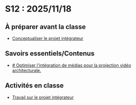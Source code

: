# S12 : <!-- %: S12 -->2025/11/18<!-- %; -->

## À préparer avant la classe

* [Conceptualiser le projet intégrateur](../../02-activites/04/)

## Savoirs essentiels/Contenus

* [ <!-- %: BLOC4_SAVOIR1  --># Optimiser l'intégration de médias pour la projection vidéo architecturale.<!-- %; -->](../../03-savoirs/04/01/)


## Activités en classe

* [Travail sur le projet intégrateur](../../02-activites/04/)
